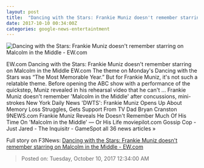 ```yaml
---
layout: post
title:  "Dancing with the Stars: Frankie Muniz doesn't remember starring on Malcolm in the Middle - EW.com"
date: 2017-10-10 00:34:00Z
categories: google-news-entertaintment
---
```


![Dancing with the Stars: Frankie Muniz doesn't remember starring on Malcolm in the Middle - EW.com](http://ewedit.files.wordpress.com/2017/09/147415_2312.jpg?crop=0px%2C0px%2C1800px%2C945px&resize=1200%2C630)

EW.com Dancing with the Stars: Frankie Muniz doesn't remember starring on Malcolm in the Middle EW.com The theme on Monday's Dancing with the Stars was “The Most Memorable Year.” But for Frankie Muniz, it's not such a relatable theme. Before opening the ABC show with a performance of the quickstep, Muniz revealed in his rehearsal video that he can't ... Frankie Muniz doesn't remember 'Malcolm in the Middle' after concussions, mini-strokes New York Daily News 'DWTS': Frankie Muniz Opens Up About Memory Loss Struggles, Gets Support From TV Dad Bryan Cranston 9NEWS.com Frankie Muniz Reveals He Doesn't Remember Much Of His Time On 'Malcolm in the Middle' — Or His Life moviepilot.com Gossip Cop - Just Jared - The Inquisitr - GameSpot all 36 news articles »


Full story on F3News: [Dancing with the Stars: Frankie Muniz doesn't remember starring on Malcolm in the Middle - EW.com](http://www.f3nws.com/n/zGFS2F)

> Posted on: Tuesday, October 10, 2017 12:34:00 AM
